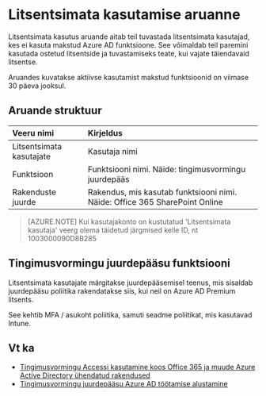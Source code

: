 <properties
    pageTitle="Litsentsimata kasutus | Microsoft Azure'i"
    description="Litsentsimata kasutus aruande aitab teil tuvastada litsentsimata kasutajad, kes ei kasuta makstud Azure AD funktsioone."
    services="active-directory"
    documentationCenter=""
    authors="MarkusVi"
    manager="femila"
    editor=""/>

<tags
    ms.service="active-directory"
    ms.workload="identity"
    ms.tgt_pltfrm="na"
    ms.devlang="na"
    ms.topic="article"
    ms.date="10/20/2016"
    ms.author="markvi"/>

# <a name="unlicensed-usage-report"></a>Litsentsimata kasutamise aruanne

Litsentsimata kasutus aruande aitab teil tuvastada litsentsimata kasutajad, kes ei kasuta makstud Azure AD funktsioone. See võimaldab teil paremini kasutada ostetud litsentside ja tuvastamiseks teate, kui vajate täiendavaid litsentse. 

Aruandes kuvatakse aktiivse kasutamist makstud funktsioonid on viimase 30 päeva jooksul. 

## <a name="report-structure"></a>Aruande struktuur
 
| Veeru nimi          |    Kirjeldus |
| :--                  | :--         |
| Litsentsimata kasutajate      |    Kasutaja nimi |
| Funktsioon              | Funktsiooni nimi. Näide: tingimusvormingu juurdepääs |
| Rakenduste juurde | Rakendus, mis kasutab funktsiooni nimi. Näide: Office 365 SharePoint Online |

 
> [AZURE.NOTE] Kui kasutajakonto on kustutatud 'Litsentsimata kasutaja' veerg olema täidetud järgmised kelle ID, nt 1003000090D8B285


## <a name="conditional-access-feature"></a>Tingimusvormingu juurdepääsu funktsiooni

Litsentsimata kasutajate märgitakse juurdepääsemisel teenus, mis sisaldab juurdepääsu poliitika rakendatakse siis, kui neil on Azure AD Premium litsents. 

See kehtib MFA / asukoht poliitika, samuti seadme poliitikat, mis kasutavad Intune.
 

## <a name="see-also"></a>Vt ka

- [Tingimusvormingu Accessi kasutamine koos Office 365 ja muude Azure Active Directory ühendatud rakendused](active-directory-conditional-access.md)
- [Tingimusvormingu juurdepääsu Azure AD töötamise alustamine](active-directory-conditional-access-azuread-connected-apps.md) 


